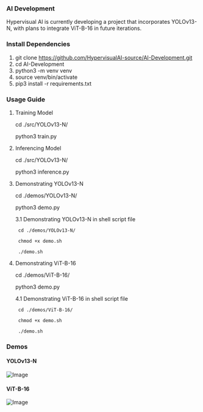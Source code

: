 ### AI Development                                                                                        
Hypervisual AI is currently developing a project that incorporates YOLOv13-N, with plans to integrate ViT-B-16 in future iterations.
                                                                                                    
### Install Dependencies                                                              
1. git clone https://github.com/HypervisualAI-source/AI-Development.git                      
2. cd AI-Development
3. python3 -m venv venv
4. source venv/bin/activate
5. pip3 install -r requirements.txt

### Usage Guide
1. Training Model
   
    cd ./src/YOLOv13-N/
   
	python3 train.py      
	
2. Inferencing Model
   
    cd ./src/YOLOv13-N/
                        
	python3 inference.py

3. Demonstrating YOLOv13-N

    cd ./demos/YOLOv13-N/
   
	python3 demo.py 

    3.1 Demonstrating YOLOv13-N in shell script file
   
        cd ./demos/YOLOv13-N/
   
        chmod +x demo.sh
   
	    ./demo.sh

5. Demonstrating ViT-B-16
   
    cd ./demos/ViT-B-16/
   
	python3 demo.py                  
                                       
    4.1 Demonstrating ViT-B-16 in shell script file
   
        cd ./demos/ViT-B-16/
   
        chmod +x demo.sh
   
	    ./demo.sh

	
### Demos
#### YOLOv13-N
![Image](demos/YOLOv13-N/source/yolo_output.gif)


#### ViT-B-16
![Image](demos/ViT-B-16/source/vit_output.gif)








